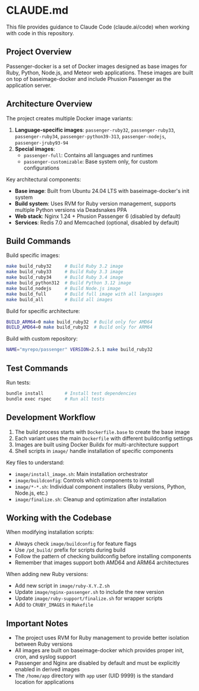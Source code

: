 # CLAUDE.md

This file provides guidance to Claude Code (claude.ai/code) when working with code in this repository.

## Project Overview

Passenger-docker is a set of Docker images designed as base images for Ruby, Python, Node.js, and Meteor web applications. These images are built on top of baseimage-docker and include Phusion Passenger as the application server.

## Architecture Overview

The project creates multiple Docker image variants:

1. **Language-specific images**: `passenger-ruby32`, `passenger-ruby33`, `passenger-ruby34`, `passenger-python39-313`, `passenger-nodejs`, `passenger-jruby93-94`
2. **Special images**: 
   - `passenger-full`: Contains all languages and runtimes
   - `passenger-customizable`: Base system only, for custom configurations

Key architectural components:

- **Base image**: Built from Ubuntu 24.04 LTS with baseimage-docker's init system
- **Build system**: Uses RVM for Ruby version management, supports multiple Python versions via Deadsnakes PPA
- **Web stack**: Nginx 1.24 + Phusion Passenger 6 (disabled by default)
- **Services**: Redis 7.0 and Memcached (optional, disabled by default)

## Build Commands

Build specific images:
```bash
make build_ruby32     # Build Ruby 3.2 image
make build_ruby33     # Build Ruby 3.3 image
make build_ruby34     # Build Ruby 3.4 image
make build_python312  # Build Python 3.12 image
make build_nodejs     # Build Node.js image
make build_full       # Build full image with all languages
make build_all        # Build all images
```

Build for specific architecture:
```bash
BUILD_ARM64=0 make build_ruby32  # Build only for AMD64
BUILD_AMD64=0 make build_ruby32  # Build only for ARM64
```

Build with custom repository:
```bash
NAME="myrepo/passenger" VERSION=2.5.1 make build_ruby32
```

## Test Commands

Run tests:
```bash
bundle install        # Install test dependencies
bundle exec rspec     # Run all tests
```

## Development Workflow

1. The build process starts with `Dockerfile.base` to create the base image
2. Each variant uses the main `Dockerfile` with different buildconfig settings
3. Images are built using Docker Buildx for multi-architecture support
4. Shell scripts in `image/` handle installation of specific components

Key files to understand:
- `image/install_image.sh`: Main installation orchestrator
- `image/buildconfig`: Controls which components to install
- `image/*-*.sh`: Individual component installers (Ruby versions, Python, Node.js, etc.)
- `image/finalize.sh`: Cleanup and optimization after installation

## Working with the Codebase

When modifying installation scripts:
- Always check `image/buildconfig` for feature flags
- Use `/pd_build/` prefix for scripts during build
- Follow the pattern of checking buildconfig before installing components
- Remember that images support both AMD64 and ARM64 architectures

When adding new Ruby versions:
- Add new script in `image/ruby-X.Y.Z.sh`
- Update `image/nginx-passenger.sh` to include the new version
- Update `image/ruby-support/finalize.sh` for wrapper scripts
- Add to `CRUBY_IMAGES` in `Makefile`

## Important Notes

- The project uses RVM for Ruby management to provide better isolation between Ruby versions
- All images are built on baseimage-docker which provides proper init, cron, and syslog support
- Passenger and Nginx are disabled by default and must be explicitly enabled in derived images
- The `/home/app` directory with `app` user (UID 9999) is the standard location for applications